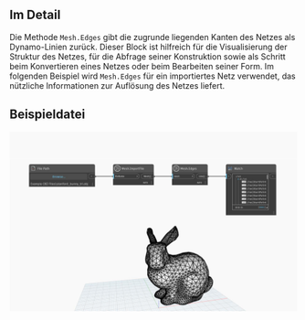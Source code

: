 ## Im Detail
Die Methode `Mesh.Edges` gibt die zugrunde liegenden Kanten des Netzes als Dynamo-Linien zurück. Dieser Block ist hilfreich für die Visualisierung der Struktur des Netzes, für die Abfrage seiner Konstruktion sowie als Schritt beim Konvertieren eines Netzes oder beim Bearbeiten seiner Form. Im folgenden Beispiel wird `Mesh.Edges` für ein importiertes Netz verwendet, das nützliche Informationen zur Auflösung des Netzes liefert.

## Beispieldatei

![Example](./Autodesk.DesignScript.Geometry.Mesh.Edges_img.jpg)
